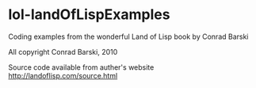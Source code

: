 # lol-landOfLispExamples
Coding examples from the wonderful Land of Lisp book by Conrad Barski

All copyright Conrad Barski, 2010

Source code available from auther's website http://landoflisp.com/source.html
